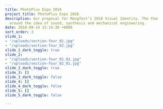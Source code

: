 ```yaml
---
title: PhotoPlus Expo 2016
project_title: PhotoPlus Expo 2016
description: Our proposal for Moogfest’s 2018 Visual Identity. The theme revolved
  around the idea of sound, synthesis and mechanical engineering.
date: 2018-09-14 15:14:30 +0000
sort_order: 3
slide_1:
- "/uploads/section-four_01.jpg"
- "/uploads/section-four_02.jpg"
slide_1_dark_toggle: true
slide_2:
- "/uploads/section-four_02_02.jpg"
- "/uploads/section-four_02_01.jpg"
slide_2_dark_toggle: true
slide_3: []
slide_3_dark_toggle: false
slide_4: []
slide_4_dark_toggle: false
slide_5: []
slide_5_dark_toggle: false

---
```

